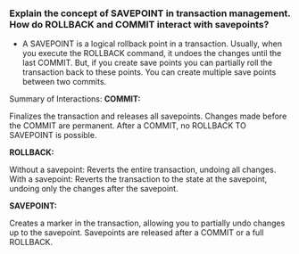 ### Explain the concept of SAVEPOINT in transaction management. How do ROLLBACK and COMMIT interact with savepoints?

- A SAVEPOINT is a logical rollback point in a transaction. Usually, when you execute the ROLLBACK command, it undoes the changes until the last COMMIT. But, if you create save points you can partially roll the transaction back to these points. You can create multiple save points between two commits.

Summary of Interactions:
<b>COMMIT:</b>

Finalizes the transaction and releases all savepoints.
Changes made before the COMMIT are permanent.
After a COMMIT, no ROLLBACK TO SAVEPOINT is possible.

<b>ROLLBACK:</b>

Without a savepoint: Reverts the entire transaction, undoing all changes.
With a savepoint: Reverts the transaction to the state at the savepoint, undoing only the changes after the savepoint.

<b>SAVEPOINT:</b>

Creates a marker in the transaction, allowing you to partially undo changes up to the savepoint.
Savepoints are released after a COMMIT or a full ROLLBACK.